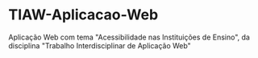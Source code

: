 # TIAW-Aplicacao-Web
Aplicação Web com tema "Acessibilidade nas Instituições de Ensino", da disciplina "Trabalho Interdisciplinar de Aplicação Web"
